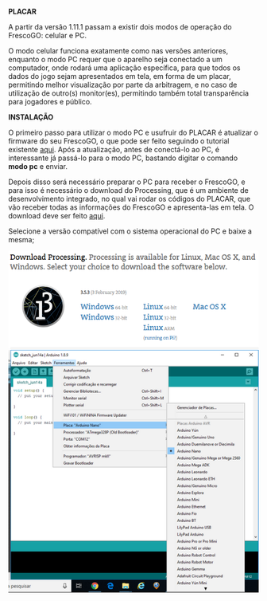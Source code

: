 **PLACAR**

A partir da versão 1.11.1 passam a existir dois modos de operação do FrescoGO: celular e PC. 

O modo celular funciona exatamente como nas versões anteriores, enquanto o modo PC requer que o aparelho seja conectado a um computador, onde rodará uma aplicação específica, para que todos os dados do jogo sejam apresentados em tela, em forma de um placar, permitindo melhor visualização por parte da arbitragem, e no caso de utilização de outro(s) monitor(es), permitindo também total transparência para jogadores e público.


**INSTALAÇÃO**

O primeiro passo para utilizar o modo PC e usufruir do PLACAR é atualizar o firmware do seu FrescoGO, o que pode ser feito seguindo o tutorial existente [aqui]( https://github.com/eltonrios/FrescoGO_Up/blob/master/tutoriais/tutorial_fvm.md). Após a atualização, antes de conectá-lo ao PC, é interessante já passá-lo para o modo PC, bastando digitar o comando **modo pc** e enviar.

Depois disso será necessário preparar o PC para receber o FrescoGO, e para isso é necessário o download do Processing, que é um ambiente de desenvolvimento integrado, no qual vai rodar os códigos do PLACAR, que vão receber todas as informações do FrescoGO e apresenta-las em tela. O download deve ser feito [aqui]( https://processing.org/download/).

Selecione a versão compatível com o sistema operacional do PC e baixe a mesma;

![download](images/download_Processing.PNG "download")
![Seleção do arduino](images/arduino_select.png "Seleção do arduino")

